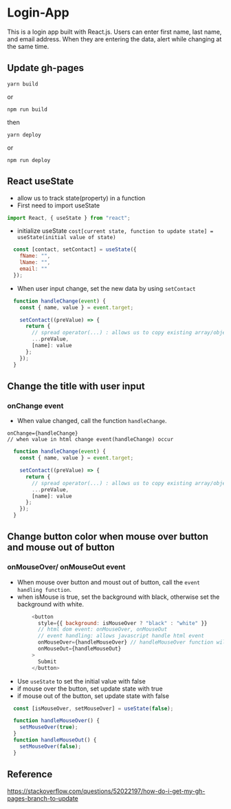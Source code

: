 # Login-App

This is a login app built with React.js. Users can enter first name, last name, and email address. When they are entering the data, alert while changing at the same time.

## Update gh-pages
```
yarn build
```
or

```
npm run build
```

then

```
yarn deploy
```
or
```
npm run deploy
```

## React useState
- allow us to track state(property) in a function
- First need to import useState 
```javascript
import React, { useState } from "react";
```
- initialize useState
`cost[current state, function to update state] = useState(initial value of state)`
```javascript
  const [contact, setContact] = useState({
    fName: "",
    lName: "",
    email: ""
  });
 ```
- When user input change, set the new data by using `setContact`
```javascript
  function handleChange(event) {
    const { name, value } = event.target;

    setContact((preValue) => {
      return {
        // spread operator(...) : allows us to copy existing array/object into another array/object
        ...preValue,
        [name]: value
      };
    });
  }
 ```
## Change the title with user input
### onChange event
- When value changed, call the function `handleChange`.
```
onChange={handleChange}
// when value in html change event(handleChange) occur
```
```javascript
  function handleChange(event) {
    const { name, value } = event.target;

    setContact((preValue) => {
      return {
        // spread operator(...) : allows us to copy existing array/object into another array/object
        ...preValue,
        [name]: value
      };
    });
  }
```
## Change button color when mouse over button and mouse out of button
### onMouseOver/ onMouseOut event
- When mouse over button and moust out of button, call the `event handling function`.
- when isMouse is true, set the background with black, otherwise set the background with white.
```javascript
        <button
          style={{ background: isMouseOver ? "black" : "white" }}
          // html dom event: onMouseOver, onMouseOut
          // event handling: allows javascript handle html event
          onMouseOver={handleMouseOver} // handleMouseOver function will be executed when Mouse over
          onMouseOut={handleMouseOut}
        >
          Submit
        </button>
```
- Use `useState` to set the initial value with false
- if mouse over the button, set update state with true
- if mouse out of the button, set update state with false
```javascript
  const [isMouseOver, setMouseOver] = useState(false);

  function handleMouseOver() {
    setMouseOver(true);
  }
  function handleMouseOut() {
    setMouseOver(false);
  }
```
## Reference
https://stackoverflow.com/questions/52022197/how-do-i-get-my-gh-pages-branch-to-update
